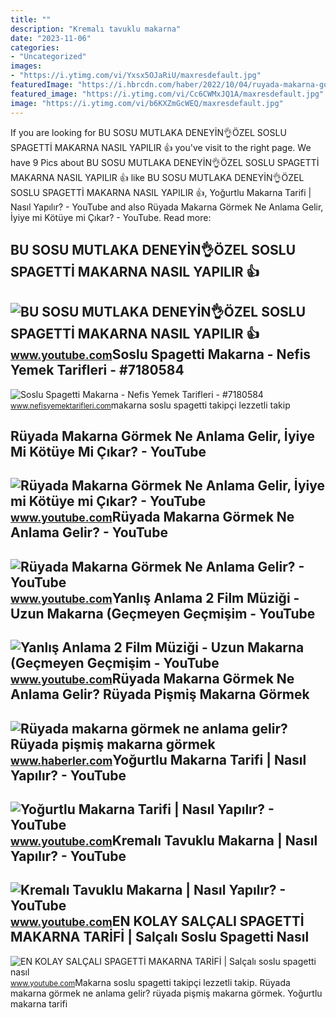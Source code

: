 ```yaml
---
title: ""
description: "Kremalı tavuklu makarna"
date: "2023-11-06"
categories:
- "Uncategorized"
images:
- "https://i.ytimg.com/vi/Yxsx5OJaRiU/maxresdefault.jpg"
featuredImage: "https://i.hbrcdn.com/haber/2022/10/04/ruyada-makarna-gormek-ne-anlama-gelir-ruyada-15334115_1039_m.jpg"
featured_image: "https://i.ytimg.com/vi/Cc6CWMxJQ1A/maxresdefault.jpg"
image: "https://i.ytimg.com/vi/b6KXZmGcWEQ/maxresdefault.jpg"
---
```


If you are looking for BU SOSU MUTLAKA DENEYİN👌ÖZEL SOSLU SPAGETTİ MAKARNA NASIL YAPILIR 👍 you've visit to the right page. We have 9 Pics about BU SOSU MUTLAKA DENEYİN👌ÖZEL SOSLU SPAGETTİ MAKARNA NASIL YAPILIR 👍 like BU SOSU MUTLAKA DENEYİN👌ÖZEL SOSLU SPAGETTİ MAKARNA NASIL YAPILIR 👍, Yoğurtlu Makarna Tarifi | Nasıl Yapılır? - YouTube and also Rüyada Makarna Görmek Ne Anlama Gelir, İyiye mi Kötüye mi Çıkar? - YouTube. Read more:

BU SOSU MUTLAKA DENEYİN👌ÖZEL SOSLU SPAGETTİ MAKARNA NASIL YAPILIR 👍
-------------------------------------------------------------------

 ![BU SOSU MUTLAKA DENEYİN👌ÖZEL SOSLU SPAGETTİ MAKARNA NASIL YAPILIR 👍](https://i.ytimg.com/vi/b6KXZmGcWEQ/maxresdefault.jpg) <small>www.youtube.com</small>Soslu Spagetti Makarna - Nefis Yemek Tarifleri - #7180584
---------------------------------------------------------

 ![Soslu Spagetti Makarna - Nefis Yemek Tarifleri - #7180584](https://i.nefisyemektarifleri.com/2020/04/11/soslu-spagetti-makarna.jpg) <small>www.nefisyemektarifleri.com</small>makarna soslu spagetti takipçi lezzetli takip

Rüyada Makarna Görmek Ne Anlama Gelir, İyiye Mi Kötüye Mi Çıkar? - YouTube
--------------------------------------------------------------------------

 ![Rüyada Makarna Görmek Ne Anlama Gelir, İyiye mi Kötüye mi Çıkar? - YouTube](https://i.ytimg.com/vi/DskeDN5_0Cw/maxresdefault.jpg) <small>www.youtube.com</small>Rüyada Makarna Görmek Ne Anlama Gelir? - YouTube
------------------------------------------------

 ![Rüyada Makarna Görmek Ne Anlama Gelir? - YouTube](https://i.ytimg.com/vi/4O38AfLdJOo/maxresdefault.jpg) <small>www.youtube.com</small>Yanlış Anlama 2 Film Müziği - Uzun Makarna (Geçmeyen Geçmişim - YouTube
-----------------------------------------------------------------------

 ![Yanlış Anlama 2 Film Müziği - Uzun Makarna (Geçmeyen Geçmişim - YouTube](https://i.ytimg.com/vi/Yxsx5OJaRiU/maxresdefault.jpg) <small>www.youtube.com</small>Rüyada Makarna Görmek Ne Anlama Gelir? Rüyada Pişmiş Makarna Görmek
-------------------------------------------------------------------

 ![Rüyada makarna görmek ne anlama gelir? Rüyada pişmiş makarna görmek](https://i.hbrcdn.com/haber/2022/10/04/ruyada-makarna-gormek-ne-anlama-gelir-ruyada-15334115_1039_m.jpg) <small>www.haberler.com</small>Yoğurtlu Makarna Tarifi | Nasıl Yapılır? - YouTube
--------------------------------------------------

 ![Yoğurtlu Makarna Tarifi | Nasıl Yapılır? - YouTube](https://i.ytimg.com/vi/nKKXGJRtrM8/maxresdefault.jpg) <small>www.youtube.com</small>Kremalı Tavuklu Makarna | Nasıl Yapılır? - YouTube
--------------------------------------------------

 ![Kremalı Tavuklu Makarna | Nasıl Yapılır? - YouTube](https://i.ytimg.com/vi/j80m1rztH8g/maxresdefault.jpg) <small>www.youtube.com</small>EN KOLAY SALÇALI SPAGETTİ MAKARNA TARİFİ | Salçalı Soslu Spagetti Nasıl
-----------------------------------------------------------------------

 ![EN KOLAY SALÇALI SPAGETTİ MAKARNA TARİFİ | Salçalı soslu spagetti nasıl](https://i.ytimg.com/vi/Cc6CWMxJQ1A/maxresdefault.jpg) <small>www.youtube.com</small>Makarna soslu spagetti takipçi lezzetli takip. Rüyada makarna görmek ne anlama gelir? rüyada pişmiş makarna görmek. Yoğurtlu makarna tarifi
